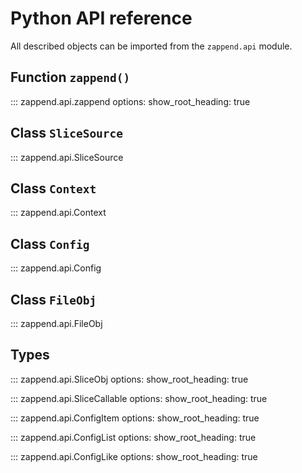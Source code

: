 # Python API reference

All described objects can be imported from the `zappend.api` module.

## Function `zappend()`

::: zappend.api.zappend
    options:
        show_root_heading: true

## Class `SliceSource`

::: zappend.api.SliceSource

## Class `Context`

::: zappend.api.Context

## Class `Config`

::: zappend.api.Config

## Class `FileObj`

::: zappend.api.FileObj

## Types

::: zappend.api.SliceObj
    options:
        show_root_heading: true

::: zappend.api.SliceCallable
    options:
        show_root_heading: true

::: zappend.api.ConfigItem
    options:
        show_root_heading: true

::: zappend.api.ConfigList
    options:
        show_root_heading: true

::: zappend.api.ConfigLike
    options:
        show_root_heading: true
